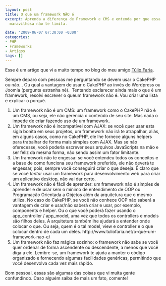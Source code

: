 ```yaml
---
layout: post
title: O que um framework NÃO é
excerpt: Aprenda a diferença de Framework e CMS e entenda por que essa ferramenta
  maravilhosa não te limita.

date: '2009-06-07 07:30:00 -0300'
categories:
- PHP
- Frameworks
- Artigos
tags: []
---
```

Esse é um artigo que vi a muito tempo no blog do meu amigo [Túlio Faria](http://www.tuliofaria.net/).

Sempre deparo com pessoas me perguntando se devem usar o CakePHP ou não... Ou qual a vantagem de usar o CakePHP ao invés do Wordpress ou Joomla (pergunta estranha né).  Tentando esclarecer ainda mais o que é um framework, resolvi escrever o queum framework não é. Vou criar uma lista e explicar o porquê.

<ol>
<li>Um framework não é um CMS: um framework como o CakePHP não é um CMS, ou seja, ele não gerencia o conteúdo de seu site. Mas nada o impede de criar fazendo uso de um framework.</li>
<li>Um framework não é incompatível com AJAX: se você quer usar esta sigla bonita em seus projetos, um framework não irá te atrapalhar, aliás, em alguns casos, como no CakePHP, ele lhe fornece alguns helpers para trabalhar de forma mais simples com AJAX. Mas se não oferecesse, você poderia escrever seus arquivos JavaScripts na mão e ser feliz da mesma forma, não sendo assim um fator limitante.</li>
<li> Um framework não te engessa: se você entendeu todos os conceitos e a base de como funciona seu framework preferido, ele não deverá te engessar, pois, sempre você conseguirá criar o que deseja. É claro que se você <em>tentar</em> usar um framework para desenvolvimento web para criar um aplicativo desktop, não vai dar certo.</li>
<li>Um framework não é fácil de aprender: um framework não é simples de aprender e de usar sem o mínimo de entendimento de OOP ou Programação Orientada a Objetos além da arquitetura que o mesmo utiliza. No caso do CakePHP, se você não conhece OOP não saberá a vantagem de criar e usar/não saberá criar e usar, por exemplo, components e helper. Ou o que você poderá fazer usando o app_controller / app_model, uma vez que todos os controllers e models são filhos deles. A arquitetura também lhe ajudará a entender onde colocar o que. Ou seja, quem é o tal model, view e controller e o que colocar dentro de cada um deles.
http://www.tuliofaria.net/o-que-um-framework-nao-e/</li>
<li>Um framework não faz mágica sozinho: o framework não sabe se você quer ordenar de forma ascendente ou descendente, a menos que você diga a ele. Lembre-se, um framework te ajuda a manter o código organizado e fornecendo algumas facilidades genéricas, permitindo que você desenvolva cada vez mais rápido.</li>
</ol>
Bom pessoal, essas são algumas das coisas que vi muita gente confundindo. Caso alguém saiba de mais um fato, comente!

